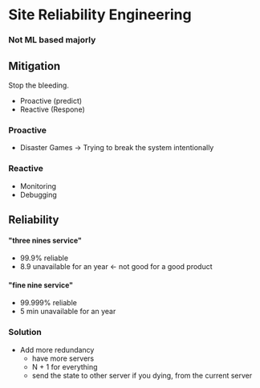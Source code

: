# Site Reliability Engineering

### Not ML based majorly

## Mitigation
Stop the bleeding.
- Proactive (predict)
- Reactive (Respone)


### Proactive
- Disaster Games -> Trying to break the system intentionally

### Reactive
- Monitoring
- Debugging


## Reliability

#### "three nines service"

- 99.9% reliable
- 8.9 unavailable for an year <- not good for a good product

#### "fine nine service"
- 99.999% reliable 
- 5 min unavailable for an year


### Solution
- Add more redundancy
     - have more servers
     - N + 1 for everything
     - send the state to other server if you dying, from the current server


